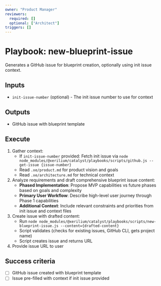 ```yaml
---
owner: "Product Manager"
reviewers:
  required: []
  optional: ["Architect"]
triggers: []
---
```


# Playbook: new-blueprint-issue

Generates a GitHub issue for blueprint creation, optionally using init issue context.

## Inputs

- `init-issue-number` (optional) - The init issue number to use for context

## Outputs

- GitHub issue with blueprint template

## Execute

1. Gather context:
   - If `init-issue-number` provided: Fetch init issue via `node node_modules/@xerilium/catalyst/playbooks/scripts/github.js --get-issue {issue-number}`
   - Read `.xe/product.md` for product vision and goals
   - Read `.xe/architecture.md` for technical context
2. Analyze requirements and draft comprehensive blueprint issue content:
   - **Phased Implementation**: Propose MVP capabilities vs future phases based on goals and complexity
   - **Primary User Workflow**: Describe high-level user journey through Phase 1 capabilities
   - **Additional Context**: Include relevant constraints and priorities from init issue and context files
3. Create issue with drafted content:
   - Run `node node_modules/@xerilium/catalyst/playbooks/scripts/new-blueprint-issue.js --content={drafted-content}`
   - Script validates (checks for existing issues, GitHub CLI, gets project name)
   - Script creates issue and returns URL
4. Provide issue URL to user

## Success criteria

- [ ] GitHub issue created with blueprint template
- [ ] Issue pre-filled with context if init issue provided
